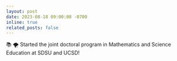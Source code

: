 ```yaml
---
layout: post
date: 2023-08-18 09:00:00 -0700
inline: true
related_posts: false
---
```


:books: :tornado: Started the joint doctoral program in Mathematics and Science Education at SDSU and UCSD!

